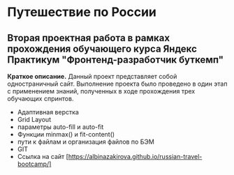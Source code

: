 # Путешествие по России #
## Вторая проектная работа в рамках прохождения обучающего курса Яндекс Практикум "Фронтенд-разработчик буткемп" ##
**Краткое описание.** Данный проект представляет собой одностраничный сайт.
Выполнение проекта было проведено в один этап с применением знаний, полученных в ходе прохождения трех обучающих спринтов.

* Адаптивная верстка 
* Grid Layout
* параметры auto-fill и auto-fit
* Функции minmax() и fit-content()
* пути к файлам и организация файлов по БЭМ
* GIT
* Ссылка на сайт [https://albinazakirova.github.io/russian-travel-bootcamp/]

